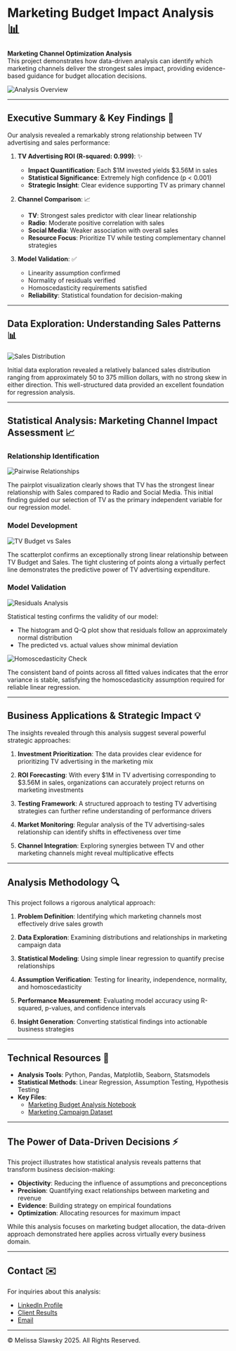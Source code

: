 # Marketing Budget Impact Analysis 📊

**Marketing Channel Optimization Analysis**  
This project demonstrates how data-driven analysis can identify which marketing channels deliver the strongest sales impact, providing evidence-based guidance for budget allocation decisions.

![Analysis Overview](sales_distribution.png)

---

## Executive Summary & Key Findings 📄

Our analysis revealed a remarkably strong relationship between TV advertising and sales performance:

1. **TV Advertising ROI (R-squared: 0.999)**: ✨
   - **Impact Quantification**: Each $1M invested yields $3.56M in sales
   - **Statistical Significance**: Extremely high confidence (p < 0.001)
   - **Strategic Insight**: Clear evidence supporting TV as primary channel

2. **Channel Comparison**: 📈
   - **TV**: Strongest sales predictor with clear linear relationship
   - **Radio**: Moderate positive correlation with sales
   - **Social Media**: Weaker association with overall sales
   - **Resource Focus**: Prioritize TV while testing complementary channel strategies

3. **Model Validation**: ✅
   - Linearity assumption confirmed 
   - Normality of residuals verified
   - Homoscedasticity requirements satisfied
   - **Reliability**: Statistical foundation for decision-making

---

## Data Exploration: Understanding Sales Patterns 📊

![Sales Distribution](sales_distribution.png)

Initial data exploration revealed a relatively balanced sales distribution ranging from approximately 50 to 375 million dollars, with no strong skew in either direction. This well-structured data provided an excellent foundation for regression analysis.

---

## Statistical Analysis: Marketing Channel Impact Assessment 📈

### Relationship Identification
![Pairwise Relationships](pairwise_relationships.png)

The pairplot visualization clearly shows that TV has the strongest linear relationship with Sales compared to Radio and Social Media. This initial finding guided our selection of TV as the primary independent variable for our regression model.

### Model Development
![TV Budget vs Sales](tv_sales_relationship.png)

The scatterplot confirms an exceptionally strong linear relationship between TV Budget and Sales. The tight clustering of points along a virtually perfect line demonstrates the predictive power of TV advertising expenditure.

### Model Validation
![Residuals Analysis](residuals_analysis.png)

Statistical testing confirms the validity of our model:
- The histogram and Q-Q plot show that residuals follow an approximately normal distribution
- The predicted vs. actual values show minimal deviation

![Homoscedasticity Check](residuals_vs_fitted.png)

The consistent band of points across all fitted values indicates that the error variance is stable, satisfying the homoscedasticity assumption required for reliable linear regression.

---

## Business Applications & Strategic Impact 💡

The insights revealed through this analysis suggest several powerful strategic approaches:

1. **Investment Prioritization**: The data provides clear evidence for prioritizing TV advertising in the marketing mix

2. **ROI Forecasting**: With every $1M in TV advertising corresponding to $3.56M in sales, organizations can accurately project returns on marketing investments

3. **Testing Framework**: A structured approach to testing TV advertising strategies can further refine understanding of performance drivers

4. **Market Monitoring**: Regular analysis of the TV advertising-sales relationship can identify shifts in effectiveness over time

5. **Channel Integration**: Exploring synergies between TV and other marketing channels might reveal multiplicative effects

---

## Analysis Methodology 🔍

This project follows a rigorous analytical approach:

1. **Problem Definition**: Identifying which marketing channels most effectively drive sales growth

2. **Data Exploration**: Examining distributions and relationships in marketing campaign data

3. **Statistical Modeling**: Using simple linear regression to quantify precise relationships

4. **Assumption Verification**: Testing for linearity, independence, normality, and homoscedasticity 

5. **Performance Measurement**: Evaluating model accuracy using R-squared, p-values, and confidence intervals

6. **Insight Generation**: Converting statistical findings into actionable business strategies

---

## Technical Resources 📁

- **Analysis Tools**: Python, Pandas, Matplotlib, Seaborn, Statsmodels
- **Statistical Methods**: Linear Regression, Assumption Testing, Hypothesis Testing
- **Key Files**: 
  - [Marketing Budget Analysis Notebook](https://github.com/mslawsky/marketing-budget-impact-analysis/blob/main/Marketing_Budget_Analysis.ipynb)
  - [Marketing Campaign Dataset](https://github.com/mslawsky/marketing-budget-impact-analysis/blob/main/marketing_and_sales_data_evaluate_lr.csv)

---

## The Power of Data-Driven Decisions ⚡

This project illustrates how statistical analysis reveals patterns that transform business decision-making:

- **Objectivity**: Reducing the influence of assumptions and preconceptions
- **Precision**: Quantifying exact relationships between marketing and revenue 
- **Evidence**: Building strategy on empirical foundations
- **Optimization**: Allocating resources for maximum impact

While this analysis focuses on marketing budget allocation, the data-driven approach demonstrated here applies across virtually every business domain.

---

## Contact ✉️

For inquiries about this analysis:
- [LinkedIn Profile](https://www.linkedin.com/in/melissaslawsky/)
- [Client Results](https://melissaslawsky.com/portfolio/)
- [Email](mailto:melissa@melissaslawsky.com)

---

© Melissa Slawsky 2025. All Rights Reserved.
